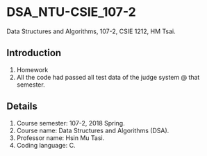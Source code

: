 # DSA_NTU-CSIE_107-2
Data Structures and Algorithms, 107-2, CSIE 1212, HM Tsai.


## Introduction
1. Homework
1. All the code had passed all test data of the judge system @ that semester.

## Details
1. Course semester: 107-2, 2018 Spring.
1. Course name: Data Structures and Algorithms (DSA).
1. Professor name: Hsin Mu Tasi.
1. Coding language: C.
